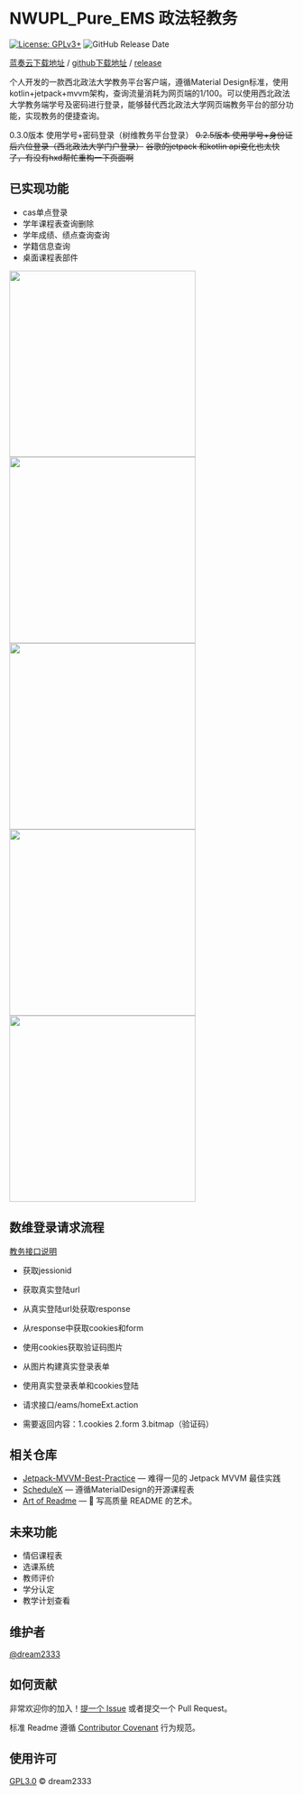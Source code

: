 # NWUPL_Pure_EMS 政法轻教务

[![License: GPLv3+](https://img.shields.io/badge/License-GPLv3%2B-blue)](https://www.gnu.org/licenses/gpl-3.0.html)  ![GitHub Release Date](https://img.shields.io/github/release-date/dream2333/NWUPL_Pure_EMS)

[蓝奏云下载地址](https://www.lanzouw.com/iB61xo1uhah "下载地址") / [github下载地址](https://github.com/dream2333/NWUPL_Pure_EMS/releases/download/v0.2.5/app-release.apk "下载地址") / [release](https://github.com/dream2333/NWUPL_Pure_EMS/releases "下载地址")

个人开发的一款西北政法大学教务平台客户端，遵循Material Design标准，使用kotlin+jetpack+mvvm架构，查询流量消耗为网页端的1/100。可以使用西北政法大学教务端学号及密码进行登录，能够替代西北政法大学网页端教务平台的部分功能，实现教务的便捷查询。

0.3.0版本 使用学号+密码登录（树维教务平台登录）
~~0.2.5版本 使用学号+身份证后六位登录（西北政法大学门户登录）~~
~~谷歌的jetpack 和kotlin api变化也太快了，有没有hxd帮忙重构一下页面啊~~

## 已实现功能

- cas单点登录
- 学年课程表查询删除
- 学年成绩、绩点查询查询
- 学籍信息查询
- 桌面课程表部件

<img src="https://www.hualigs.cn/image/6076c0de0981d.jpg" height="330" />   <img src="https://www.hualigs.cn/image/6076c0de96773.jpg" height="330" />  <img src="https://www.hualigs.cn/image/6076c0de52283.jpg" height="330"  />   <img src="https://www.hualigs.cn/image/6076c0dcb5c37.jpg" height="330"  />  <img src="https://www.hualigs.cn/image/6076bca38517b.jpg" height="330"  /> 

## 数维登录请求流程

[教务接口说明](https://github.com/dream2333/NWUPL_Pure_EMS/blob/master/%E6%8E%A5%E5%8F%A3.md "接口文档")

- 获取jessionid

- 获取真实登陆url

- 从真实登陆url处获取response

- 从response中获取cookies和form

- 使用cookies获取验证码图片

- 从图片构建真实登录表单

- 使用真实登录表单和cookies登陆

- 请求接口/eams/homeExt.action

- 需要返回内容：1.cookies 2.form 3.bitmap（验证码）

## 相关仓库

- [Jetpack-MVVM-Best-Practice](https://github.com/KunMinX/Jetpack-MVVM-Best-Practice) — 难得一见的 Jetpack MVVM 最佳实践
- [ScheduleX](https://github.com/Surine/ScheduleX) — 遵循MaterialDesign的开源课程表
- [Art of Readme](https://github.com/noffle/art-of-readme) — 💌 写高质量 README 的艺术。

## 未来功能
- 情侣课程表
- 选课系统
- 教师评价
- 学分认定
- 教学计划查看

## 维护者

[@dream2333](https://github.com/dream2333)

## 如何贡献

非常欢迎你的加入！[提一个 Issue](https://github.com/dream2333/NWUPL_Pure_EMS/issues/new) 或者提交一个 Pull Request。


标准 Readme 遵循 [Contributor Covenant](http://contributor-covenant.org/version/1/3/0/) 行为规范。


## 使用许可

[GPL3.0](LICENSE) © dream2333